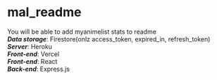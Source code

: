 # mal_readme
You will be able to add myanimelist stats to readme  
***Data storage***: Firestore(onlz access_token, expired_in, refresh_token)  
***Server***: Heroku  
***Front-end***: Vercel  
***Front-end***: React  
***Back-end***: Express.js  
